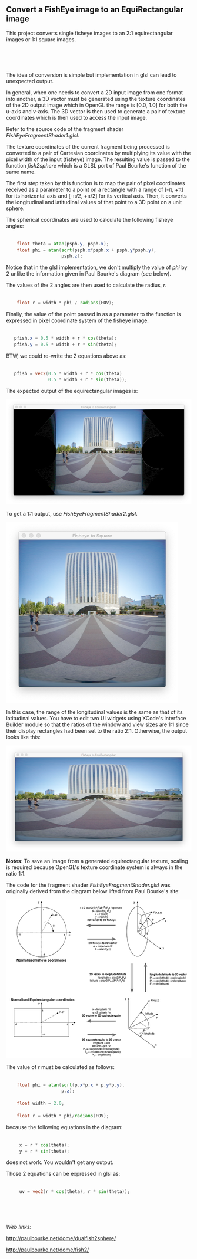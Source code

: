 ## Convert a FishEye image to an EquiRectangular image


This project converts single fisheye images to an 2:1 equirectangular images or 1:1 square images.

<br />
<br />
<br />

The idea of conversion is simple but implementation in glsl can lead to unexpected output.

In general, when one needs to convert a 2D input image from one format into another, a 3D vector must be generated using the texture coordinates of the 2D output image which in OpenGL the range is [0.0, 1.0] for both the u-axis and v-axis. The 3D vector is then used to generate a pair of texture coordinates which is then used to access the input image.


Refer to the source code of the fragment shader *FishEyeFragmentShader1.glsl*.

The texture coordinates of the current fragment being processed is converted to a pair of Cartesian coordinates by multiplying its value with the pixel width of the input (fisheye) image. The resulting value is passed to the function *fish2sphere*  which is a GLSL port of Paul Bourke's function of the same name.

The first step taken by this function is to map the pair of pixel coordinates received as a parameter to a point on a rectangle with a range of [-π, +π] for its horizontal axis and  [-π/2, +π/2] for its vertical axis. Then, it converts the longitudinal and latitudinal values of that point to a 3D point on a unit sphere.

The spherical coordinates are used to calculate the following fisheye angles:

```glsl

    float theta = atan(psph.y, psph.x);
    float phi = atan(sqrt(psph.x*psph.x + psph.y*psph.y),
                     psph.z);

```


Notice that in the glsl implementation, we don't multiply the value of *phi* by 2 unlike the information given in Paul Bourke's diagram (see below).

The values of the 2 angles are then used to calculate the radius, *r*.

```glsl

    float r = width * phi / radians(FOV);

```



Finally, the value of the point passed in as a parameter to the function is expressed in pixel coordinate system of the fisheye image.

 ```glsl

    pfish.x = 0.5 * width + r * cos(theta);
    pfish.y = 0.5 * width + r * sin(theta);

```

BTW, we could re-write the 2 equations above as:


 ```glsl
 
    pfish = vec2(0.5 * width + r * cos(theta)
                 0.5 * width + r * sin(theta));


```


The expected output of the equirectangular images is:

![](ExpectedOutput.png)


To get a 1:1 output, use *FishEyeFragmentShader2.glsl*. 


![](ExpectedOutput2.png)


In this case, the range of the longitudinal values is the same as that of its latitudinal values. You have to edit two UI widgets using XCode's Interface Builder module so that the ratios of the window and view sizes are 1:1 since their display rectangles had been set to the ratio 2:1. Otherwise, the output looks like this:


![](Output.png)


**Notes**: To save an image from a generated equirectangular texture, scaling is required because OpenGL's texture coordinate system is always in the ratio 1:1.


The code for the fragment shader *FishEyeFragmentShader.glsl* was originally derived from the diagram below lifted from Paul Bourke's site:


![](diagram_s.png)



The value of *r* must be calculated as follows:

```glsl

    float phi = atan(sqrt(p.x*p.x + p.y*p.y),
                     p.z);

    float width = 2.0;

    float r = width * phi/radians(FOV);


```


because the following equations in the diagram:


```glsl

     x = r * cos(theta);
     y = r * sin(theta);


```

does not work. You wouldn't get any output.

Those 2 equations can be expressed in glsl as:

```glsl

     uv = vec2(r * cos(theta), r * sin(theta));

```

<br />
<br />
<br />

*Web links:*

http://paulbourke.net/dome/dualfish2sphere/

http://paulbourke.net/dome/fish2/


 
